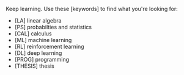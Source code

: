Keep learning.
Use these [keywords] to find what you're looking for:
- [LA] linear algebra
- [PS] probabilties and statistics
- [CAL] calculus
- [ML] machine learning
- [RL] reinforcement learning
- [DL] deep learning
- [PROG] programming
- [THESIS] thesis
